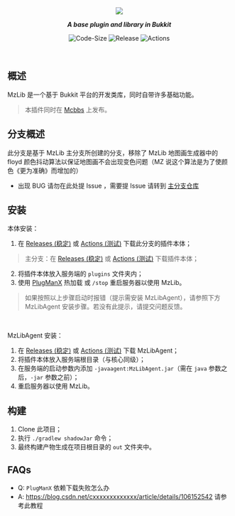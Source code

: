 <div align=center> 

<img src="https://raw.githubusercontent.com/BugCleanser/MzLib_old/main/.github/assets/banner.png"/>

***A base plugin and library in Bukkit***

![Code-Size](https://img.shields.io/github/languages/code-size/BugCleanser/MzLib_old?style=flat-square)
![Release](https://img.shields.io/github/v/release/BugCleanser/MzLib_old?style=flat-square)
![Actions](https://img.shields.io/github/actions/workflow/status/BugCleanser/MzLib_old/build.yml?style=flat-square)

</div>

<br>

## 概述
MzLib 是一个基于 Bukkit 平台的开发类库，同时自带许多基础功能。
> 本插件同时在 [Mcbbs](https://www.mcbbs.net/thread-1250793-1-1.html) 上发布。

## 分支概述
此分支是基于 MzLib 主分支所创建的分支，移除了 MzLib 地图画生成器中的 floyd 颜色抖动算法以保证地图画不会出现变色问题（MZ 说这个算法是为了使颜色《更为准确》而增加的）
* 出现 BUG 请勿在此处提 Issue ，需要提 Issue 请转到 [主分支仓库](https://github.com/BugCleanser/MzLib_old)

## 安装
本体安装：
1. 在 [Releases (稳定)](https://github.com/Kelejun/Better_MzLib/releases) 或 [Actions (测试)](https://github.com/Kelejun/Better_MzLib/actions) 下载此分支的插件本体；
> 主分支：在 [Releases (稳定)](https://github.com/BugCleanser/MzLib_old/releases) 或 [Actions (测试)](https://github.com/BugCleanser/MzLib_old/actions) 下载插件本体；
2. 将插件本体放入服务端的 `plugins` 文件夹内；
3. 使用 [PlugManX](https://www.spigotmc.org/resources/plugmanx.88135/) 热加载 或 `/stop` 重启服务器以使用 MzLib。

> 如果按照以上步骤启动时报错（提示需安装 MzLibAgent），请参照下方 MzLibAgent 安装步骤。若没有此提示，请提交问题反馈。

<br>

MzLibAgent 安装：
1. 在 [Releases (稳定)](https://github.com/BugCleanser/MzLib_old/releases) 或 [Actions (测试)](https://github.com/BugCleanser/MzLib_old/actions) 下载 MzLibAgent；
2. 将插件本体放入服务端根目录（与核心同级）；
3. 在服务端的启动参数内添加 `-javaagent:MzLibAgent.jar`（需在 `java` 参数之后，`-jar` 参数之前）；
4. 重启服务器以使用 MzLib。

## 构建
1. Clone 此项目；
2. 执行 `./gradlew shadowJar` 命令；
3. 最终构建产物生成在项目根目录的 `out` 文件夹中。

## FAQs
- Q: `PlugManX` 依赖下载失败怎么办
- A: https://blog.csdn.net/cxxxxxxxxxxxxx/article/details/106152542 请参考此教程
